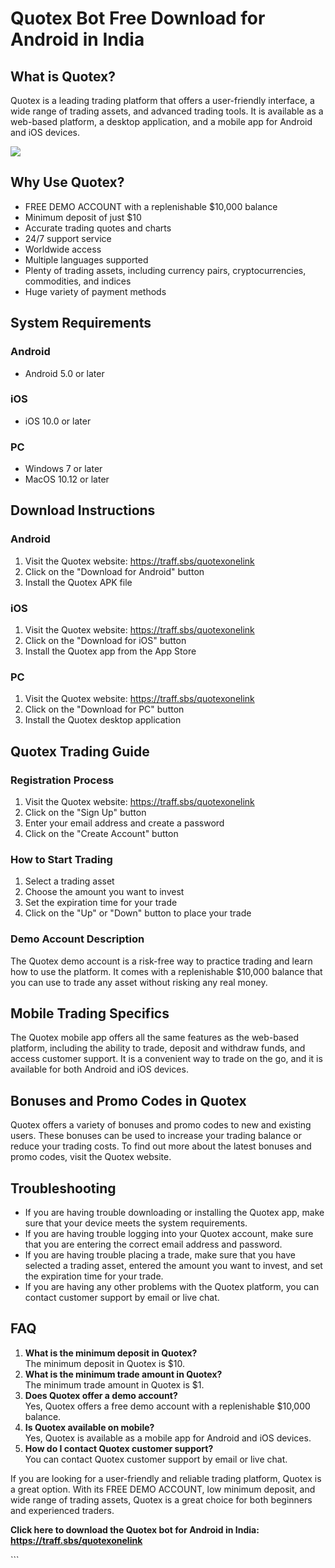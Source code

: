 # Quotex Bot Free Download for Android in India

## What is Quotex?

Quotex is a leading trading platform that offers a user-friendly
interface, a wide range of trading assets, and advanced trading tools.
It is available as a web-based platform, a desktop application, and a
mobile app for Android and iOS devices.

[![](https://static.quotex.io/files/1_en/300_250.jpg)](https://traff.sbs/brokerqxsignupf)

## Why Use Quotex?

-   FREE DEMO ACCOUNT with a replenishable \$10,000 balance
-   Minimum deposit of just \$10
-   Accurate trading quotes and charts
-   24/7 support service
-   Worldwide access
-   Multiple languages supported
-   Plenty of trading assets, including currency pairs,
    cryptocurrencies, commodities, and indices
-   Huge variety of payment methods

## System Requirements

### Android

-   Android 5.0 or later

### iOS

-   iOS 10.0 or later

### PC

-   Windows 7 or later
-   MacOS 10.12 or later

## Download Instructions

### Android

1.  Visit the Quotex website: https://traff.sbs/quotexonelink
2.  Click on the "Download for Android" button
3.  Install the Quotex APK file

### iOS

1.  Visit the Quotex website: https://traff.sbs/quotexonelink
2.  Click on the "Download for iOS" button
3.  Install the Quotex app from the App Store

### PC

1.  Visit the Quotex website: https://traff.sbs/quotexonelink
2.  Click on the "Download for PC" button
3.  Install the Quotex desktop application

## Quotex Trading Guide

### Registration Process

1.  Visit the Quotex website: https://traff.sbs/quotexonelink
2.  Click on the "Sign Up" button
3.  Enter your email address and create a password
4.  Click on the "Create Account" button

### How to Start Trading

1.  Select a trading asset
2.  Choose the amount you want to invest
3.  Set the expiration time for your trade
4.  Click on the "Up" or "Down" button to place your trade

### Demo Account Description

The Quotex demo account is a risk-free way to practice trading and learn
how to use the platform. It comes with a replenishable \$10,000 balance
that you can use to trade any asset without risking any real money.

## Mobile Trading Specifics

The Quotex mobile app offers all the same features as the web-based
platform, including the ability to trade, deposit and withdraw funds,
and access customer support. It is a convenient way to trade on the go,
and it is available for both Android and iOS devices.

## Bonuses and Promo Codes in Quotex

Quotex offers a variety of bonuses and promo codes to new and existing
users. These bonuses can be used to increase your trading balance or
reduce your trading costs. To find out more about the latest bonuses and
promo codes, visit the Quotex website.

## Troubleshooting

-   If you are having trouble downloading or installing the Quotex app,
    make sure that your device meets the system requirements.
-   If you are having trouble logging into your Quotex account, make
    sure that you are entering the correct email address and password.
-   If you are having trouble placing a trade, make sure that you have
    selected a trading asset, entered the amount you want to invest, and
    set the expiration time for your trade.
-   If you are having any other problems with the Quotex platform, you
    can contact customer support by email or live chat.

## FAQ

1.  **What is the minimum deposit in Quotex?**\
    The minimum deposit in Quotex is \$10.
2.  **What is the minimum trade amount in Quotex?**\
    The minimum trade amount in Quotex is \$1.
3.  **Does Quotex offer a demo account?**\
    Yes, Quotex offers a free demo account with a replenishable \$10,000
    balance.
4.  **Is Quotex available on mobile?**\
    Yes, Quotex is available as a mobile app for Android and iOS
    devices.
5.  **How do I contact Quotex customer support?**\
    You can contact Quotex customer support by email or live chat.

If you are looking for a user-friendly and reliable trading platform,
Quotex is a great option. With its FREE DEMO ACCOUNT, low minimum
deposit, and wide range of trading assets, Quotex is a great choice for
both beginners and experienced traders.

**Click here to download the Quotex bot for Android in India:
https://traff.sbs/quotexonelink**

\`\`\`

